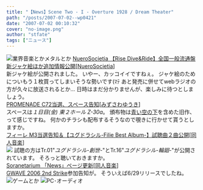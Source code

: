 ```yaml
---
title: "【News】Scene Two - I - Overture 1928 / Dream Theater"
path: "/posts/2007-07-02--wp0421"
date: "2007-07-02 00:10:32"
cover: "no-image.png"
author: "stfate"
tags: ["ニュース"]
---
```


<style type="text/css">
<!--
p {white-space: pre-wrap};
-->
</style>

<img src="http://stfate.net/img/category1.jpg" alt="業界音楽とかメタルとか">
<a class="topics" href="http://nuerosocietia.com/" target="_blank">NueroSocietia 【Rise Dive&Ride】全国一般流通盤新ジャケ絵ほか追加情報公開</a><span class="junre">[<a href="http://nuerosocietia.com/" target="_blank">NueroSocietia</a>]</span>
<div class="news">新ジャケ絵が公開されました。
いやー、カッコイイですねぇ。
ジャケ絵のためについもう１枚買ってしまいそうな勢いです(ﾏﾃ
あと発売に併せてwebラジオの方が久々に放送されるとか…
日時はまだ分かりませんが、楽しみに待つとしましょう。</div>
<a class="topics" href="http://park17.wakwak.com/~one/promenade/" target="_blank">PROMENADE C72当選、スペース告知</a><span class="junre">[<a href="http://park17.wakwak.com/~one/promenade/" target="_blank">みずさわゆうき</a>]</span>
<div class="news">スペースは<em>１日目(金) 東２ホール Z-30a</em>。
頒布物は<a href="http://park17.wakwak.com/~one/aoi-sora/" target="_blank">青い空の下</a>を含めた旧作、って感じですね。
何かのチラシも配布するそうなので覗きに行かせて貰うとしますか。</div>
<a class="topics" href="http://shule-aroon.sakura.ne.jp/filie/index.htm" target="_blank">フィーレ M3当選告知＆【ユグドラシル-Filie Best Album-】試聴曲２曲公開</a><span class="junre">[<a href="" target="_blank">同人音楽</a>]</span>
<div class="news"><a href="http://shule-aroon.sakura.ne.jp/filie/yggdrasill/" target="_blank"><img src="http://shule-aroon.sakura.ne.jp/filie/yggdrasill/ygg_b02.jpg"></a>
試聴の方はTr.01"<em>ユグドラシル-創世-</em>"とTr.16"<em>ユグドラシル-輪廻-</em>"が公開されています。
そろっと聴いておきますか。</div>
<a class="topics" href="http://soranetarium.com/" target="_blank">Soranetarium 「News」ページ更新</a><span class="junre">[<a href="" target="_blank">同人音楽</a>]</span>
<div class="news"><a href="http://gwave.surpara.com/" target="_blank">GWAVE 2006 2nd Strike</a>参加告知が。
そういえば6/29リリースでしたね。</div>
<img src="http://stfate.net/img/category2.jpg" alt="ゲームとか">
<img src="http://stfate.net/img/category3.jpg" alt="PC･オーディオ">
